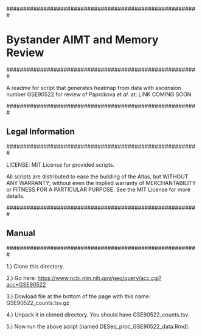#########################################################

# Bystander AIMT and Memory Review

#########################################################

A readme for script that generates heatmap from data with ascension number GSE90522 for review of Paprckova et *al.* at:
 LINK COMING SOON 
  

#########################################################
## Legal Information                                     
#########################################################

LICENSE: MIT License for provided scripts.

All scripts are distributed to ease the building of the Atlas,
but WITHOUT ANY WARRANTY; without even the implied warranty of
MERCHANTABILITY or FITNESS FOR A PARTICULAR PURPOSE.  See the
MIT License for more details.

#########################################################
## Manual                           
#########################################################

1.) Clone this directory.

2.) Go here: https://www.ncbi.nlm.nih.gov/geo/query/acc.cgi?acc=GSE90522

3.) Dowload file at the bottom of the page with this name: GSE90522_counts.tsv.gz

4.) Unpack it in cloned directory. You should have  GSE90522_counts.tsv.

5.) Now run the above script (named DESeq_proc_GSE90522_data.Rmd).
